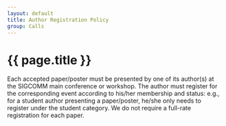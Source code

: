 ```yaml
---
layout: default
title: Author Registration Policy
group: Calls
---
```


# {{ page.title }}

Each accepted paper/poster must be presented by one of its author(s) at the SIGCOMM main conference or workshop.
The author must register for the corresponding event according to his/her membership and status: e.g., for a student author presenting a paper/poster, he/she only needs to register under the student category.
We do not require a full-rate registration for each paper.
